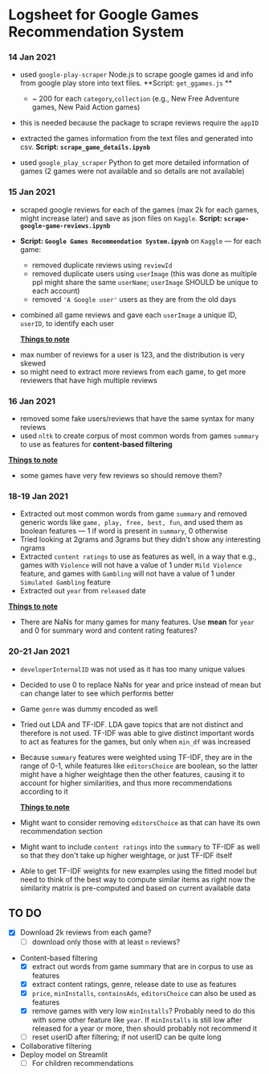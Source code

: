 

# Logsheet for Google Games Recommendation System



### 14 Jan 2021

- used `google-play-scraper` Node.js to scrape google games id and info from google play store into text files. **Script: `get_ggames.js` **

  - ~ 200 for each `category`,`collection` (e.g., New Free Adventure games, New Paid Action games)

- this is needed because the package to scrape reviews require the `appID`

- extracted the games information from the text files and generated into csv. **Script: `scrape_game_details.ipynb`**

- used `google_play_scraper` Python to get more detailed information of games (2 games were not available and so details are not available)

  

### 15 Jan 2021

- scraped google reviews for each of the games (max 2k for each games, might increase later) and save as json files on `Kaggle`. **Script: `scrape-google-game-reviews.ipynb`**

- **Script: `Google Games Recommendation System.ipynb`** on `Kaggle` — for each game: 

  - removed duplicate reviews using `reviewId`
  - removed duplicate users using `userImage` (this was done as multiple ppl might share the same `userName`; `userImage` SHOULD be unique to each account)
  - removed `'A Google user'` users as they are from the old days

- combined all game reviews and gave each `userImage` a unique ID, `userID`, to identify each user 

  <u>**Things to note**</u>

* max number of reviews for a user is 123, and the distribution is very skewed
* so might need to extract more reviews from each game, to get more reviewers that have high multiple reviews



### 16 Jan 2021

- removed some fake users/reviews that have the same syntax for many reviews
- used `nltk` to create corpus of most common words from games `summary` to use as features for  **content-based filtering**

<u>**Things to note**</u>

* some games have very few reviews so should remove them?



### 18-19 Jan 2021 

* Extracted out most common words from game `summary` and removed generic words like `game, play, free, best, fun`, and used them as boolean features — 1 if word is present in `summary`, 0 otherwise
* Tried looking at 2grams and 3grams but they didn't show any interesting ngrams
* Extracted `content ratings` to use as features as well, in a way that e.g., games with `Violence` will not have a value of 1 under `Mild Violence` feature, and games with `Gambling` will not have a value of 1 under `Simulated Gambling` feature
* Extracted out `year` from `released` date

<u>**Things to note**</u>

* There are NaNs for many games for many features. Use **mean** for `year` and 0 for summary word and content rating features? 



### 20-21 Jan 2021 

* `developerInternalID` was not used as it has too many unique values

* Decided to use 0 to replace NaNs for year and price instead of mean but can change later to see which performs better

* Game `genre` was dummy encoded as well

* Tried out LDA and TF-IDF. LDA gave topics that are not distinct and therefore is not used. TF-IDF was able to give distinct important words to act as features for the games, but only when `min_df` was increased

* Because `summary` features were weighted using TF-IDF, they are in the range of 0-1, while features like `editorsChoice` are boolean, so the latter might have a higher weightage then the other features, causing it to account for higher similarities, and thus more recommendations according to it

  <u>**Things to note**</u>

* Might want to consider removing `editorsChoice` as that can have its own recommendation section

* Might want to include `content ratings` into the `summary` to TF-IDF as well so that they don't take up higher weightage, or just TF-IDF itself

* Able to get TF-IDF weights for new examples using the fitted model but need to think of the best way to compute similar items as right now the similarity matrix is pre-computed and based on current available data



## TO DO

- [x] Download 2k reviews from each game?
  - [ ] download only those with at least `n` reviews?

* Content-based filtering
  - [x] extract out words from game summary that are in corpus to use as features
  - [x] extract content ratings, genre, release date to use as features
  - [x] `price`, `minInstalls`, `containsAds`, `editorsChoice` can also be used as features
  - [x] remove games with very low `minInstalls`? Probably need to do this with some other feature like `year`. If `minInstalls` is still low after released for a year or more, then should probably not recommend it
  - [ ] reset userID after filtering; if not userID can be quite long
* Collaborative filtering
* Deploy model on Streamlit
  - [ ] For children recommendations